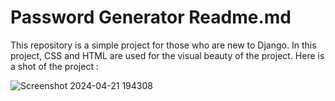 # Password Generator Readme.md
This repository is a simple project for those who are new to Django. In this project, CSS and HTML are used for the visual beauty of the project.
Here is a shot of the project :

![Screenshot 2024-04-21 194308](https://github.com/mehrnaz-jiryaie/Password-Generator/assets/160396302/4f04c382-437d-469a-98fb-c10d3b8426b3)

